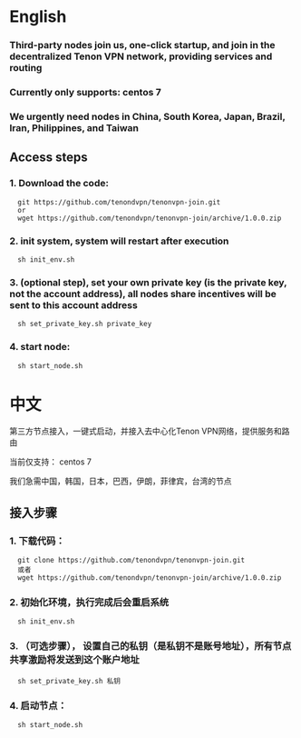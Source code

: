 # English

### Third-party nodes join us, one-click startup, and join in the decentralized Tenon VPN network, providing services and routing
### Currently only supports: centos 7
### We urgently need nodes in China, South Korea, Japan, Brazil, Iran, Philippines, and Taiwan

## Access steps
### 1. Download the code:

      git https://github.com/tenondvpn/tenonvpn-join.git
      or
      wget https://github.com/tenondvpn/tenonvpn-join/archive/1.0.0.zip

### 2. init system, system will restart after execution

      sh init_env.sh

### 3. (optional step), set your own private key (is the private key, not the account address), all nodes share incentives will be sent to this account address 

      sh set_private_key.sh private_key

### 4. start node: 

      sh start_node.sh

# 
# 
# 中文

第三方节点接入，一键式启动，并接入去中心化Tenon VPN网络，提供服务和路由

当前仅支持： centos 7

我们急需中国，韩国，日本，巴西，伊朗，菲律宾，台湾的节点

## 接入步骤

### 1. 下载代码： 
  
      git clone https://github.com/tenondvpn/tenonvpn-join.git
      或者
      wget https://github.com/tenondvpn/tenonvpn-join/archive/1.0.0.zip
   

### 2. 初始化环境，执行完成后会重启系统
      sh init_env.sh  
   
   
### 3. （可选步骤）， 设置自己的私钥（是私钥不是账号地址），所有节点共享激励将发送到这个账户地址
      sh set_private_key.sh 私钥
   
### 4. 启动节点：
      sh start_node.sh

    
    


